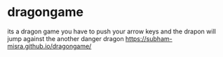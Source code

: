 # dragongame
its a dragon game
you have to push your arrow keys and the drapon will jump against the another danger dragon
https://subham-misra.github.io/dragongame/
